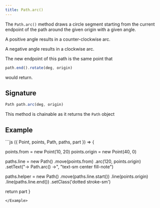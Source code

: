 ```yaml
---
title: Path.arc()
---
```


The `Path.arc()` method draws a circle segment
starting from the current endpoint of the path around the given origin with a given angle.

A positive angle results in a counter-clockwise arc.

A negative angle results in a clockwise arc.

The new endpoint of this path is the same point
that 
```js
path.end().rotate(deg, origin)
```
would return.

## Signature

```js
Path path.arc(deg, origin)
```

<Tip compact>This method is chainable as it returns the `Path` object</Tip>

## Example

<Example caption="Example of the Path.arc() method">
```js
({ Point, points, Path, paths, part }) => {

points.from = new Point(10, 20)
points.origin = new Point(40, 0)

paths.line = new Path()
.move(points.from)
.arc(120, points.origin)
.setText("→ Path.arc() →", "text-sm center fill-note")

paths.helper = new Path()
.move(paths.line.start())
.line(points.origin)
.line(paths.line.end())
.setClass('dotted stroke-sm')

return part
}
```
</Example>

